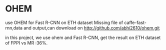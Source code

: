 # OHEM
use OHEM for Fast R-CNN on ETH dataset
Missing file of caffe-fast-rnn,data and output,can download on http://github.com/abhi2610/ohem.git


in this project, we use ohem and Fast R-CNN, get the result on ETH dataset of FPPI vs MR :36%.
